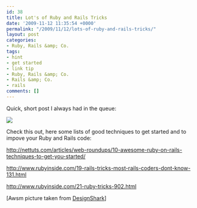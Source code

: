 ```yaml
---
id: 38
title: Lot's of Ruby and Rails Tricks
date: '2009-11-12 11:35:54 +0000'
permalink: "/2009/11/12/lots-of-ruby-and-rails-tricks/"
layout: post
categories:
- Ruby, Rails &amp; Co.
tags:
- hint
- get started
- link tip
- Ruby, Rails &amp; Co.
- Rails &amp; Co.
- rails
comments: []
---
```

Quick, short post I always had in the queue:

![](http://www.designshak.com/wp-content/uploads/2009/08/bruce_on_rails.jpg)

Check this out, here some lists of good techniques to get started and to impove your Ruby and Rails code:

<http://nettuts.com/articles/web-roundups/10-awesome-ruby-on-rails-techniques-to-get-you-started/>

<http://www.rubyinside.com/19-rails-tricks-most-rails-coders-dont-know-131.html>

<http://www.rubyinside.com/21-ruby-tricks-902.html>

[Awsm picture taken from [DesignShark](http://www.designshak.com/blog/ruby-on-rails)]